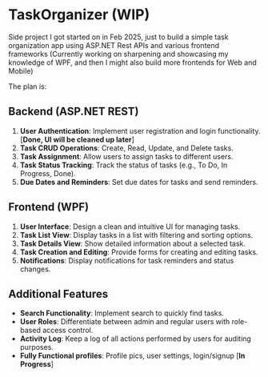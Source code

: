 # TaskOrganizer (WIP)
Side project I got started on in Feb 2025, just to build a simple task organization app using ASP.NET Rest APIs and various frontend frameworks (Currently working on sharpening and showcasing my knowledge of WPF, and then I might also build more frontends for Web and Mobile)

The plan is:
## Backend (ASP.NET REST)
1. **User Authentication**: Implement user registration and login functionality. [**Done, UI will be cleaned up later**]
2. **Task CRUD Operations**: Create, Read, Update, and Delete tasks.
3. **Task Assignment**: Allow users to assign tasks to different users.
4. **Task Status Tracking**: Track the status of tasks (e.g., To Do, In Progress, Done).
5. **Due Dates and Reminders**: Set due dates for tasks and send reminders.

## Frontend (WPF)
1. **User Interface**: Design a clean and intuitive UI for managing tasks.
2. **Task List View**: Display tasks in a list with filtering and sorting options.
3. **Task Details View**: Show detailed information about a selected task.
4. **Task Creation and Editing**: Provide forms for creating and editing tasks.
5. **Notifications**: Display notifications for task reminders and status changes.

## Additional Features
- **Search Functionality**: Implement search to quickly find tasks.
- **User Roles**: Differentiate between admin and regular users with role-based access control.
- **Activity Log**: Keep a log of all actions performed by users for auditing purposes.
- **Fully Functional profiles**: Profile pics, user settings, login/signup [**In Progress**]
